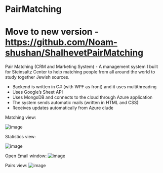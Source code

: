 # PairMatching
# Move to new version - https://github.com/Noam-shushan/ShalhevetPairMatching
Pair Matching (CRM and Marketing System) - A management system I built for Steinsaltz Center to help matching people from all around the world to study together Jewish sources.
- Backend is written in C#  (with WPF as front) and it uses multithreading 
- Uses Google’s Sheet API  
- Uses MongoDB and connects to the cloud through Azure application
- The system sends automatic mails (written in HTML and CSS)
- Receives updates automatically from Azure clude

Matching view:

![image](https://user-images.githubusercontent.com/40955004/136932282-dfa27a28-1d48-49f2-a2ab-93e811e83293.png)

Statistics view:

![image](https://user-images.githubusercontent.com/40955004/138815285-84619c7e-07b5-4a8f-91bc-3964dbda3081.png)


Open Email window:
![image](https://user-images.githubusercontent.com/40955004/136933728-c0fd8442-d0fb-4d8d-a46d-0cff0a193e74.png)

Pairs view:
![image](https://user-images.githubusercontent.com/40955004/136932674-77ea4cb5-b138-4955-873a-c765fab744e2.png)



